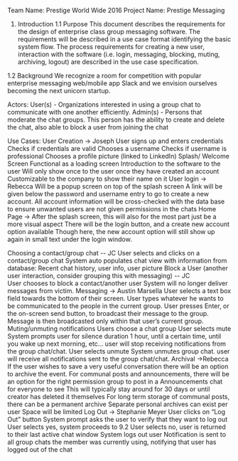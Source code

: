 

Team Name: Prestige World Wide 2016
Project Name: Prestige Messaging

1. Introduction
1.1 Purpose
This document describes the requirements for the design of enterprise class group messaging software. The requirements will be described in a use case format identifying the basic system flow. The process requirements for creating a new user, interaction with the software (i.e. login, messaging, blocking, muting, archiving, logout) are described in the use case specification.

1.2 Background
We recognize a room for competition with popular enterprise messaging web/mobile app Slack and we envision ourselves becoming the next unicorn startup.

Actors:
User(s) - Organizations interested in using a group chat to communicate with one another efficiently.
Admin(s) - Persons that moderate the chat groups. This person has the ability to create and delete the chat, also able to block a user from joining the chat

Use Cases:
User Creation -> Joseph
User signs up and enters credentials 
Checks if credentials are valid
Chooses a username
Checks if username is professional 
Chooses a profile picture (linked to LinkedIn)
Splash/ Welcome Screen
Functional as a loading screen
Introduction to the software to the user
Will only show once to the user once they have created an account
Customizable to the company to show their name on it
User login -> Rebecca
Will be a popup screen on top of the splash screen
A link will be given below the password and username entry to go to create a new account.
All account information will be cross-checked with the data base to ensure unwanted users are not given permissions in the chats
Home Page ->
After the splash screen, this will also for the most part just be a more visual aspect
There will be the login button, and a create new account option available
Though here, the new account option will still show up again in small text under the login window.

Choosing a contact/group chat -- JC
User selects and clicks on a contact/group chat
System auto populates chat view with information from database:
Recent chat history, user info, user picture
Block a User (another user interaction, consider grouping this with messaging) -- JC	
User chooses to block a contact/another user
System will no longer deliver messages from victim.
Messaging -> Austin Marsella
User selects a text box field towards the bottom of their screen.
User types whatever he wants to be communicated to the people in the current group.
User presses Enter, or the on-screen send button, to broadcast their message to the group. 
Message is then broadcasted only within that user’s current group.
Muting/unmuting notifications
Users choose a chat group
User selects mute
System prompts user for silence duration
1 hour, until a certain time, until you wake up next morning, etc…
user will stop receiving notifications from the group chat/chat.
User selects unmute
System unmutes group chat.
user will receive all notifications sent to the group chat/chat.
Archival ->Rebecca
If the user wishes to save a very useful conversation there will be an option to archive the event.
For communal posts and announcements, there will be an option for the right permission group to post in a Announcements chat for everyone to see
This will typically stay around for 30 days or until creator has deleted it themselves
For long term storage of communal posts, there can be a permanent archive
Separate personal archives can exist per user
Space will be limited
Log Out -> Stephanie Meyer
User clicks on “Log Out” button
System prompt asks the user to verify that they want to log out
User selects yes, system proceeds to 9.2
User selects no, user is returned to their last active chat window
System logs out user
Notification is sent to all group chats the member was currently using, notifying that user has logged out of the chat

